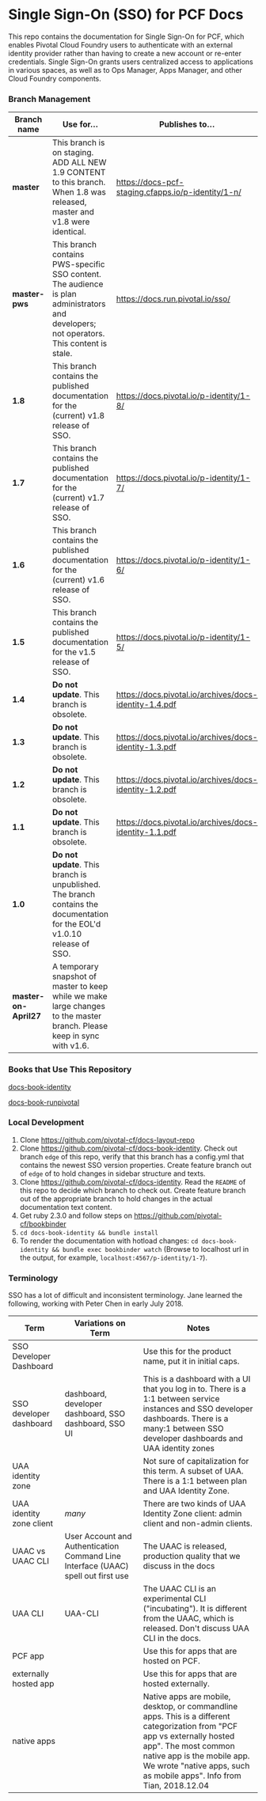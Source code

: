 # Single Sign-On (SSO) for PCF Docs

This repo contains the documentation for Single Sign-On for PCF, which enables Pivotal Cloud Foundry users to
authenticate with an external identity provider rather than having to create a new account or re-enter credentials. Single Sign-On grants users centralized access to applications in various spaces, as well as to Ops Manager, Apps Manager, and other Cloud Foundry components.

### Branch Management

| Branch name | Use for… | Publishes to… |
|-------------| ------|--------|
|**master** | This branch is on staging. ADD ALL NEW 1.9 CONTENT to this branch. When 1.8 was released, master and v1.8 were identical. | <a href="https://docs-pcf-staging.cfapps.io/p-identity/1-n/">https://docs-pcf-staging.cfapps.io/p-identity/1-n/</a> |
|**master-pws** | This branch contains PWS-specific SSO content. The audience is plan administrators and developers; not operators. This content is stale.| <a href="https://docs.run.pivotal.io/sso/index.html">https://docs.run.pivotal.io/sso/</a>|
|**1.8** | This branch contains the published documentation for the (current) v1.8 release of SSO.  | <a href="https://docs.pivotal.io/p-identity/1-8/">https://docs.pivotal.io/p-identity/1-8/</a> |
|**1.7** | This branch contains the published documentation for the (current) v1.7 release of SSO. | <a href="https://docs.pivotal.io/p-identity/1-7/">https://docs.pivotal.io/p-identity/1-7/</a>|
|**1.6** | This branch contains the published documentation for the (current) v1.6 release of SSO. | <a href="https://docs.pivotal.io/p-identity/1-6/">https://docs.pivotal.io/p-identity/1-6/</a>|
|**1.5** | This branch contains the published documentation for the v1.5 release of SSO. | <a href="https://docs.pivotal.io/p-identity/1-5/">https://docs.pivotal.io/p-identity/1-5/</a>|
|**1.4** | **Do not update**. This branch is obsolete. | <a href="https://docs.pivotal.io/archives/docs-identity-1.4.pdf">https://docs.pivotal.io/archives/docs-identity-1.4.pdf</a>|
|**1.3** | **Do not update**. This branch is obsolete. | <a href="https://docs.pivotal.io/archives/docs-identity-1.3.pdf">https://docs.pivotal.io/archives/docs-identity-1.3.pdf</a>|
|**1.2** | **Do not update**. This branch is obsolete. | <a href="https://docs.pivotal.io/archives/docs-identity-1.2.pdf">https://docs.pivotal.io/archives/docs-identity-1.2.pdf</a>|
|**1.1** | **Do not update**. This branch is obsolete. | <a href="https://docs.pivotal.io/archives/docs-identity-1.1.pdf">https://docs.pivotal.io/archives/docs-identity-1.1.pdf</a>|
|**1.0** | **Do not update**. This branch is unpublished. The branch contains the  documentation for the EOL'd v1.0.10 release of SSO.|
| **master-on-April27** | A temporary snapshot of master to keep while we make large changes to the master branch. Please keep in sync with v1.6. |

### Books that Use This Repository

[docs-book-identity](https://github.com/pivotal-cf/docs-book-identity/blob/master/config.yml)

[docs-book-runpivotal](https://github.com/pivotal-cf/docs-book-runpivotal/blob/master/config.yml)

### Local Development
1. Clone https://github.com/pivotal-cf/docs-layout-repo
2. Clone https://github.com/pivotal-cf/docs-book-identity. Check out branch `edge` of this repo, verify that this branch has a config.yml that contains the newest SSO version properties. Create feature branch out of `edge` of to hold changes in sidebar structure and texts.
3. Clone https://github.com/pivotal-cf/docs-identity. Read the `README` of this repo to decide which branch to check out. Create feature branch out of the appropriate branch to hold changes in the actual documentation text content.
4. Get ruby 2.3.0 and follow steps on https://github.com/pivotal-cf/bookbinder
5. `cd docs-book-identity && bundle install`
6. To render the documentation with hotload changes: `cd docs-book-identity && bundle exec bookbinder watch` (Browse to localhost url in the output, for example, `localhost:4567/p-identity/1-7`).

### Terminology

SSO has a lot of difficult and inconsistent terminology. Jane learned the following, working with Peter Chen in early July 2018.

| Term | Variations on Term | Notes |
|------|--------------------|-------|
| SSO Developer Dashboard | | Use this for the product name, put it in initial caps. |
| SSO developer dashboard | dashboard, developer dashboard, SSO dashboard, SSO UI | This is a dashboard with a UI that you log in to. There is a 1:1 between service instances and SSO developer dashboards. There is a many:1 between SSO developer dashboards and UAA identity zones|
| UAA identity zone | | Not sure of capitalization for this term. A subset of UAA. There is a 1:1 between plan and UAA Identity Zone. |
| UAA identity zone client | _many_ | There are two kinds of UAA Identity Zone client: admin client and non-admin clients.|
| UAAC vs UAAC CLI | User Account and Authentication Command Line Interface (UAAC) spell out first use | The UAAC is released, production quality that we discuss in the docs |
| UAA CLI | UAA-CLI  | The UAAC CLI is an experimental CLI ("incubating"). It is different from the UAAC, which is released. Don't discuss UAA CLI in the docs. |
| PCF app | | Use this for apps that are hosted on PCF. |
| externally hosted app | | Use this for apps that are hosted externally. |
| native apps |  | Native apps are mobile, desktop, or commandline apps. This is a different categorization from "PCF app vs externally hosted app". The most common native app is the mobile app. We wrote "native apps, such as mobile apps". Info from Tian, 2018.12.04 |
